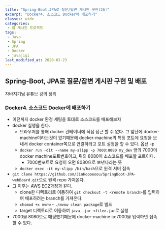 ```yaml
---
title: "Spring-Boot,JPA로 질문/답변 게시판 구현(26)"
excerpt: "Docker4. 소스코드 Docker에 배포하기"
classes: wide
categories:
 - 웹 게시판 프로젝트
tags:
 - Java
 - Spring
 - JPA
 - Docker
 - javajigi
last_modified_at: 2020-03-23
---
```




## Spring-Boot, JPA로 질문/잡변 게시판 구현 및 배포

자바지기님 유튜브 강의 정리

### Docker4. 소스코드 Docker에 배포하기

* 이전까지 docker 환경 세팅을 토대로 소스코드를 배포해보자
* docker 실행을 한다.
  * 브라우저를 통해 docker 컨테이너에 직접 접근 할 수 없다. 그 앞단에 docker-machine이라는것이 있기때문에 docker-machine의 특정 포트에 요청을 보내서 docker container쪽으로 연결하라고 포트 설정을 할 수 있다. 옵션 -p 
  * `docker run -dit --name my-slipp -p 7000:8080 my_dev` 앞의 7000이 docker machine포트번호이고, 뒤의 8080이 소스코드를 배포할 포트이다.
    * 7000번포트로 요청이 오면 8080으로 보낸다라는 뜻
  * `docker exec -it my-slipp /bin/bash`으로 원격 서버 접속
* `git clone https://github.com/JinHoooooou/SpringBoot-JPA-webBoard.git`으로 원격 repo 가져온다.
* 그 이후는 AWS EC2과정과 같다.
  * clone한 디렉토리로 이동하여 `git checkout -t <remote branch>`를 입력하여 배포하려는 branch를 가져온다.
  * `chomod +x mvnw` - `./mvnw clean package`로 빌드
  *  target 디렉토리로 이동하여 `java -jar <file>.jar`로 실행
* 7000을 8080으로 매핑했기때문에 docker-machine ip:7000을 입력하면 접속할 수 있다.
